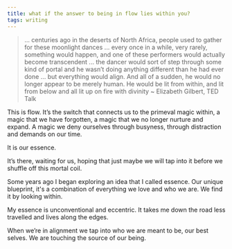 ```yaml
---
title: what if the answer to being in flow lies within you?
tags: writing
---
```


> ... centuries ago in the deserts of North Africa, people used to gather for these moonlight dances ... every once in a while, very rarely, something would happen, and one of these performers would actually become transcendent ... the dancer would sort of step through some kind of portal and he wasn’t doing anything different than he had ever done ... but everything would align. And all of a sudden, he would no longer appear to be merely human. He would be lit from within, and lit from below and all lit up on fire with divinity ~ Elizabeth Gilbert, TED Talk

This is flow. It’s the switch that connects us to the primeval magic within, a magic that we have forgotten, a magic that we no longer nurture and expand. A magic we deny ourselves through busyness, through distraction and demands on our time. 

It is our essence.

It’s there, waiting for us, hoping that just maybe we will tap into it before we shuffle off this mortal coil.

Some years ago I began exploring an idea that I called essence. Our unique blueprint, it's a combination of everything we love and who we are. We find it by looking within.

My essence is unconventional and eccentric. It takes me down the road less travelled and lives along the edges.

When we’re in alignment we tap into who we are meant to be, our best selves. We are touching the source of our being.